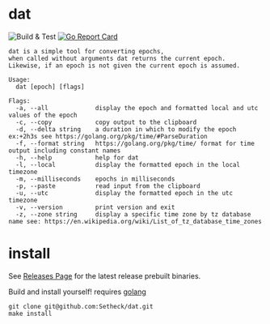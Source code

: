 # dat

![Build & Test](https://github.com/Setheck/dat/workflows/Build%20&%20Test/badge.svg) [![Go Report Card](https://goreportcard.com/badge/github.com/setheck/dat)](https://goreportcard.com/report/github.com/setheck/dat)

```
dat is a simple tool for converting epochs,
when called without arguments dat returns the current epoch.
Likewise, if an epoch is not given the current epoch is assumed.

Usage:
  dat [epoch] [flags]

Flags:
  -a, --all             display the epoch and formatted local and utc values of the epoch
  -c, --copy            copy output to the clipboard
  -d, --delta string    a duration in which to modify the epoch ex:+2h3s see https://golang.org/pkg/time/#ParseDuration
  -f, --format string   https://golang.org/pkg/time/ format for time output including constant names
  -h, --help            help for dat
  -l, --local           display the formatted epoch in the local timezone
  -m, --milliseconds    epochs in milliseconds
  -p, --paste           read input from the clipboard
  -u, --utc             display the formatted epoch in the utc timezone
  -v, --version         print version and exit
  -z, --zone string     display a specific time zone by tz database name see: https://en.wikipedia.org/wiki/List_of_tz_database_time_zones
```



# install
See [Releases Page](https://github.com/Setheck/dat/releases) for the latest release prebuilt binaries.

Build and install yourself!
requires [golang](https://golang.org/doc/install)
```
git clone git@github.com:Setheck/dat.git
make install
```
 